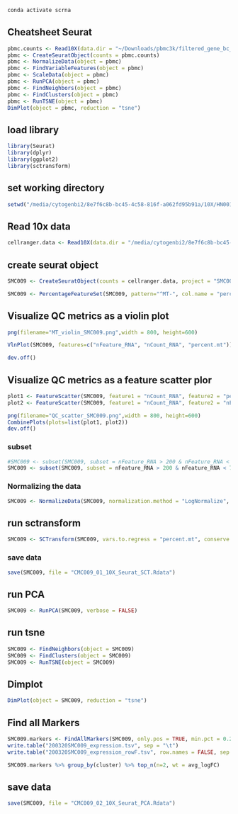 ```bash
conda activate scrna
```
## Cheatsheet Seurat
```r
pbmc.counts <- Read10X(data.dir = "~/Downloads/pbmc3k/filtered_gene_bc_matrices/hg19/")
pbmc <- CreateSeuratObject(counts = pbmc.counts)
pbmc <- NormalizeData(object = pbmc)
pbmc <- FindVariableFeatures(object = pbmc)
pbmc <- ScaleData(object = pbmc)
pbmc <- RunPCA(object = pbmc)
pbmc <- FindNeighbors(object = pbmc)
pbmc <- FindClusters(object = pbmc)
pbmc <- RunTSNE(object = pbmc)
DimPlot(object = pbmc, reduction = "tsne")
```

## load library
```r
library(Seurat)
library(dplyr)
library(ggplot2)
library(sctransform)
```
## set working directory
```r
setwd("/media/cytogenbi2/8e7f6c8b-bc45-4c58-816f-a062fd95b91a/10X/HN00119076_10X/HN00119076_10X_RawData_Outs/10X_009/H72NHCCX2/seurat_10X_SMC009")
```

## Read 10x data
```r
cellranger.data <- Read10X(data.dir = "/media/cytogenbi2/8e7f6c8b-bc45-4c58-816f-a062fd95b91a/10X/HN00119076_10X/HN00119076_10X_RawData_Outs/10X_009/H72NHCCX2/run_count_10X_009/outs/filtered_feature_bc_matrix")
```

## create seurat object
```r
SMC009 <- CreateSeuratObject(counts = cellranger.data, project = "SMC009", min.cells = 3, min.features = 200)

SMC009 <- PercentageFeatureSet(SMC009, pattern="^MT-", col.name = "percent.mt")
```

## Visualize QC metrics as a violin plot
```r
png(filename="MT_violin_SMC009.png",width = 800, height=600)

VlnPlot(SMC009, features=c("nFeature_RNA", "nCount_RNA", "percent.mt"))

dev.off()
```

## Visualize QC metrics as a feature scatter plor
```r
plot1 <- FeatureScatter(SMC009, feature1 = "nCount_RNA", feature2 = "percent.mt")
plot2 <- FeatureScatter(SMC009, feature1 = "nCount_RNA", feature2 = "nFeature_RNA")

png(filename="QC_scatter_SMC009.png",width = 800, height=600)
CombinePlots(plots=list(plot1, plot2))
dev.off()
```
### subset
```r
#SMC009 <- subset(SMC009, subset = nFeature_RNA > 200 & nFeature_RNA < 2500 & percent.mt <5)
SMC009 <- subset(SMC009, subset = nFeature_RNA > 200 & nFeature_RNA < 7000 & percent.mt <30)
```
### Normalizing the data
```r
SMC009 <- NormalizeData(SMC009, normalization.method = "LogNormalize", scale.factor = 10000)
```

## run sctransform
```r
SMC009 <- SCTransform(SMC009, vars.to.regress = "percent.mt", conserve.memory = TRUE, verbose = FALSE)
```
### save data
```r
save(SMC009, file = "CMC009_01_10X_Seurat_SCT.Rdata")
```

## run PCA
```r
SMC009 <- RunPCA(SMC009, verbose = FALSE)
```

## run tsne
```r
SMC009 <- FindNeighbors(object = SMC009)
SMC009 <- FindClusters(object = SMC009)
SMC009 <- RunTSNE(object = SMC009)
```
## Dimplot
```r
DimPlot(object = SMC009, reduction = "tsne")
```

## Find all Markers
```r
SMC009.markers <- FindAllMarkers(SMC009, only.pos = TRUE, min.pct = 0.25, logfc.threshold = 0.25)
write.table("200320SMC009_expression.tsv", sep = "\t")
write.table("200320SMC009_expression_rowF.tsv", row.names = FALSE, sep = "\t")

SMC009.markers %>% group_by(cluster) %>% top_n(n=2, wt = avg_logFC) 
```

## save data
```r
save(SMC009, file = "CMC009_02_10X_Seurat_PCA.Rdata")
```
